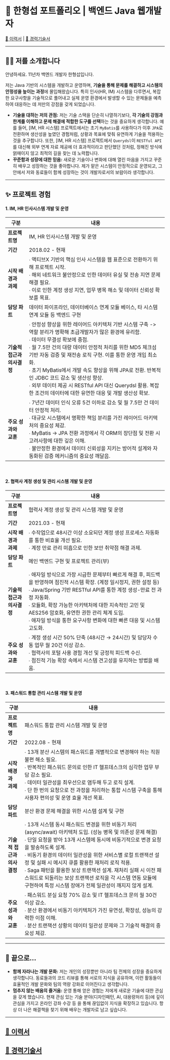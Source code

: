 # 🚀 한형섭 포트폴리오  | 백엔드 Java 웹개발자

[💫 이력서](../README.md "이력서")  | [📜 경력기술서](career_description.md "경력기술서")

---

## 👨‍💻 저를 소개합니다

안녕하세요. 11년차 백엔드 개발자 한형섭입니다.

저는 Java 기반의 시스템을 개발하고 운영하며, **기술을 통해 문제를 해결하고 시스템의 안정성을 높이는 과정**에 몰입해왔습니다. 특히 인사(HR, IM) 시스템을 다루면서, 복잡한 요구사항을 기술적으로 풀어내고 실제 운영 환경에서 발생할 수 있는 문제들을 예측하여 대응하는 데 저만의 강점을 갖게 되었습니다.

* **기술을 대하는 저의 관점:**
    저는 기술 스택을 단순히 나열하기보다, **각 기술의 강점과 한계를 이해하고 문제 해결에 적합한 도구를 선택**하는 것을 중요하게 생각합니다. 예를 들어, [IM, HR 시스템] 프로젝트에서는 초기 `MyBatis`를 사용하다가 이후 `JPA`로 전환하며 생산성을 높였던 경험처럼, 상황과 목표에 맞춰 유연하게 기술을 적용하는 것을 추구합니다. 또한, [IM, HR 시스템] 프로젝트에서 `Querydsl`이 `RESTful API`를 대신해 외부 연계 자료 제공에 더 효과적이라고 판단했던 것처럼, 정해진 방식에 얽매이지 않고 최적의 길을 찾는 데 노력합니다.
* **꾸준함과 성장에 대한 믿음:**
    새로운 기술이나 변화에 대해 열린 마음을 가지고 꾸준히 배우고 성장하는 것을 좋아합니다. 제가 맡은 시스템이 안정적으로 운영되고, 그 안에서 저와 동료들이 함께 성장하는 것이 개발자로서의 보람이라 생각합니다.

---

## ✨ 프로젝트 경험

#### 1. IM, HR 인사시스템 개발 및 운영

| 구분 | 내용 |
| --- | --- |
| **프로젝트명** | IM, HR 인사시스템 개발 및 운영 |
| **기간** | 2018.02 - 현재 |
| **시작 배경과<br>과제** | ∙ 액티브X 기반의 핵심 인사 시스템을 웹 표준으로 전환하기 위해 프로젝트 시작.<br>∙ 해외 네트워크 불안정으로 인한 데이터 유실 및 전송 지연 문제 해결 필요.<br>∙ 이로 인한 계정 생성 지연, 업무 병목 해소 및 데이터 신뢰성 확보를 목표. |
| **담당 파트** | 데이터 파이프라인, 데이터베이스 연계 모듈 베이스, 타 시스템 연계 모듈 등 백엔드 구현|
| **기술적 접근과<br>의사결정** | ∙ 안정성 향상을 위한 레이어드 아키텍처 기반 시스템 구축 -> 역할 분리가 명확해 초급개발자가 많은 환경에 유리함.<br> ∙ 데이터 무결성 확보에 중점.<br>∙ 월 7.5만 건의 대량 데이터 안정적 처리를 위한 MD5 체크섬 기반 자동 검증 및 재전송 로직 구현. 이를 통한 운영 개입 최소화.<br>∙ 초기 MyBatis에서 개발 속도 향상을 위해 JPA로 전환. 반복적인 JDBC 코드 감소 및 생산성 향상.<br>∙ 외부 데이터 제공 시 RESTful API 대신 Querydsl 활용. 복잡한 조건의 데이터에 대한 유연한 대응 및 개발 생산성 확보. |
| **주요 성과와<br>교훈** | ∙ 7년간 데이터 인식 오류 5건 이하로 감소 및 월 7.5만 건 데이터 안정적 처리.<br>∙ 대규모 시스템에서 명확한 책임 분리를 가진 레이어드 아키텍처의 중요성 체감.<br>∙ MyBatis → JPA 전환 과정에서 각 ORM의 장단점 및 전환 시 고려사항에 대한 깊은 이해.<br>∙ 불안정한 환경에서 데이터 신뢰성을 지키는 방어적 설계와 자동화된 검증 메커니즘의 중요성 깨달음. |

<br>

#### 2. 협력사 계정 생성 및 관리 시스템 개발 및 운영

| 구분 | 내용 |
| --- | --- |
| **프로젝트명** | 협력사 계정 생성 및 관리 시스템 개발 및 운영 |
| **기간** | 2021.03 - 현재 |
| **시작 배경과<br> 과제** | ∙ 수작업으로 48시간 이상 소요되던 계정 생성 프로세스 자동화를 통한 비효율 개선 필요.<br>∙ 계정 만료 관리 미흡으로 인한 보안 취약점 해결 과제. |
| **담당 파트** | 메인 백엔드 구현 및 프로젝트 관리(부) |
| **기술적 접근과<br>의사결정** | ∙ 애자일 방식으로 가장 시급한 문제부터 빠르게 해결 후, 피드백을 반영하며 점진적 시스템 확장. (계정 일시정지, 권한 설정 등)<br>∙ Java/Spring 기반 RESTful API를 통한 계정 생성-만료 전 과정 자동화.<br>∙ 모듈화, 확장 가능한 아키텍처에 대한 지속적인 고민 및 AES256 암호화, 유연한 권한 관리 체계 도입.<br>∙ 애자일 방식을 통한 요구사항 변화에 대한 빠른 대응 및 시스템 고도화. |
| **주요 성과와<br>교훈** | ∙ 계정 생성 시간 50% 단축 (48시간 → 24시간) 및 담당자 수동 업무 월 20건 이상 감소.<br>∙ 협력사의 포털 사용 경험 개선 및 긍정적 피드백 수신.<br>∙ 점진적 기능 확장 속에서 시스템 견고성을 유지하는 방법을 배움. |

<br>

#### 3. 패스워드 통합 관리 시스템 개발 및 운영

| 구분 | 내용 |
| --- | --- |
| **프로젝트명** | 패스워드 통합 관리 시스템 개발 및 운영 |
| **기간** | 2022.08 - 현재 |
| **시작 배경과<br>과제** | ∙ 13개 분산 시스템의 패스워드를 개별적으로 변경해야 하는 직원 불편 해소 필요.<br>∙ 반복적인 패스워드 문의로 인한 IT 헬프데스크의 심각한 업무 부담 감소 필요.<br> ∙ 데이터 일관성을 최우선으로 염두해 두고 로직 설계. <br>∙ 단 한 번의 요청으로 전 과정을 처리하는 통합 시스템 구축을 통해 사용자 편의성 및 운영 효율 개선 목표. |
| **담당 파트** | 분산 환경 문제 해결을 위한 시스템 설계 및 구현 |
| **기술적 접근과<br>의사결정** | ∙ 13개 시스템 동시 패스워드 변경을 위한 비동기 처리(async/await) 아키텍처 도입. (성능 병목 및 의존성 문제 해결)<br>∙ 단일 요청을 받아 13개 시스템에 동시에 비동기적으로 변경 요청을 발송하도록 설계.<br> ∙ 비동기 환경의 데이터 일관성을 위한 서비스별 로컬 트랜잭션 설정 및 실패 시 메시지 큐를 활용한 재처리 로직 적용.<br> ∙ Saga 패턴을 활용한 보상 트랜잭션 설계. 재처리 실패 시 이전 패스워드로 되돌리는 보상 트랜잭션 로직을 각 시스템 연동 모듈에 구현하여 특정 시스템 장애가 전체 일관성이 깨지지 않게 설계. 
| **주요 성과와<br>교훈** | ∙ 패스워드 분실 요청 70% 감소 및 IT 헬프데스크 문의 월 30건 이상 감소.<br>∙ 분산 환경에서 비동기 아키텍처가 가진 유연성, 확장성, 성능의 강력한 이점 이해.<br>∙ 분산 트랜잭션 상황의 데이터 일관성 문제와 그 기술적 해결의 중요성 체감. |

---

## 🌱 끝으로...

* **함께 자라나는 개발 문화:**
    저는 개인의 성장뿐만 아니라 팀 전체의 성장을 중요하게 생각합니다. 동료들과의 코드 리뷰를 통해 서로의 지식을 공유하며, 이런 활동들이 효율적인 개발 문화와 팀의 역량 강화로 이어진다고 생각합니다.
* **멈추지 않는 배움의 즐거움:**
    운영 통해 얻은 경험는 저에게 새로운 기술에 대한 관심을 갖게 했습니다. 현재 관심 있는 기술 분야(디자인패턴, AI, 대용량처리 등)에 깊이 관심을 가지고 온라인 강좌 수강 등 을 통해 끊임없이 지식을 확장하고 있습니다. 항상 더 나은 해결책을 찾기 위해 배우는 개발자로 남고 싶습니다.

---

## [💫 이력서](../README.md "이력서")
## [📜 경력기술서](career_description.md "경력기술서")
